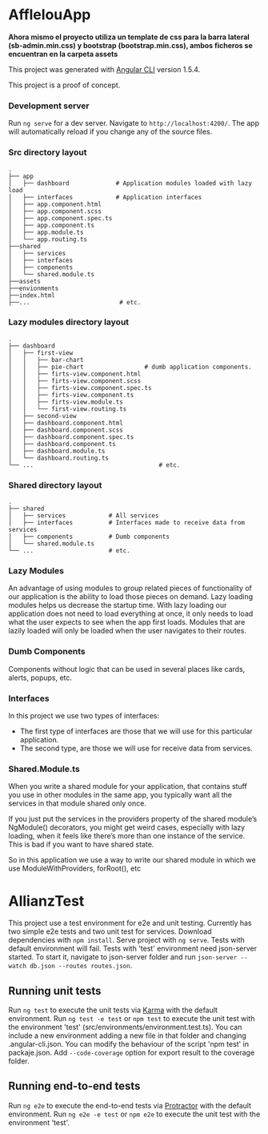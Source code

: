 # AfflelouApp
**Ahora mismo el proyecto utiliza un template de css para la barra lateral (sb-admin.min.css) y bootstrap (bootstrap.min.css), ambos ficheros se encuentran en la carpeta assets**


This project was generated with [Angular CLI](https://github.com/angular/angular-cli) version 1.5.4.

This project is a proof of concept.

### Development server

Run `ng serve` for a dev server. Navigate to `http://localhost:4200/`. The app will automatically reload if you change any of the source files.

### Src directory layout
    .
    ├── app                  
    │   ├── dashboard             # Application modules loaded with lazy load
    │   ├── interfaces            # Application interfaces 
    │   ├── app.component.html         
    │   ├── app.component.scss 
    │   ├── app.component.spec.ts         
    │   ├── app.component.ts          
    │   ├── app.module.ts 
    │   └── app.routing.ts 
    ├──shared
    │   ├── services          
    │   ├── interfaces 
    │   ├── components          
    │   └── shared.module.ts 
    ├──assets
    ├──envionments
    ├──index.html
    ├──...                         # etc.

### Lazy modules directory layout
    .
    ├── dashboard                   
    │   ├── first-view                       
    │   │   ├── bar-chart                       
    │   │   ├── pie-chart                 # dumb application components.  
    │   │   ├── firts-view.component.html
    │   │   ├── firts-view.component.scss
    │   │   ├── firts-view.component.spec.ts
    │   │   ├── firts-view.component.ts
    │   │   ├── firts-view.module.ts
    │   │   └── first-view.routing.ts
    │   ├── second-view                         
    │   ├── dashboard.component.html
    │   ├── dashboard.component.scss
    │   ├── dashboard.component.spec.ts
    │   ├── dashboard.component.ts
    │   ├── dashboard.module.ts
    │   └── dashboard.routing.ts                                
    └── ...                                   # etc.

### Shared directory layout
    .
    ├── shared                   
    │   ├── services            # All services
    │   ├── interfaces          # Interfaces made to receive data from services
    │   ├── components          # Dumb components
    │   └── shared.module.ts           
    └── ...                     # etc.

### Lazy Modules

An advantage of using modules to group related pieces of functionality of our application is the ability to load those pieces on demand. Lazy loading modules helps us decrease the startup time. With lazy loading our application does not need to load everything at once, it only needs to load what the user expects to see when the app first loads. Modules that are lazily loaded will only be loaded when the user navigates to their routes.

### Dumb Components

Components without logic that can be used in several places like cards, alerts, popups, etc.

### Interfaces

In this project we use two types of interfaces:
- The first type of interfaces are those that we will use for this particular application.
- The second type, are those we will use for receive data from services.

### Shared.Module.ts

When you write a shared module for your application, that contains stuff you use in other modules in the same app, you typically want all the services in that module shared only once.

If you just put the services in the providers property of the shared module’s NgModule() decorators, you might get weird cases, especially with lazy loading, when it feels like there’s more than one instance of the service. This is bad if you want to have shared state.

So in this application we use a way to write our shared module in which we use ModuleWithProviders, forRoot(), etc

# AllianzTest

This project use a test environment for e2e and unit testing. Currently has two simple e2e tests and two unit test for services.
Download dependencies with `npm install`.
Serve project with `ng serve`.
Tests with default environment will fail.
Tests with 'test' environment need json-server started. To start it, navigate to json-server folder and run `json-server --watch db.json --routes routes.json`.
## Running unit tests

Run `ng test` to execute the unit tests via [Karma](https://karma-runner.github.io) with the default environment.
Run `ng test -e test` or `npm test` to execute the unit test with the environment 'test' (src/environments/environment.test.ts). 
You can include a new environment adding a new file in that folder and changing .angular-cli.json.
You can modify the behaviour of the script 'npm test' in packaje.json.
Add `--code-coverage` option for export result to the coverage folder.

## Running end-to-end tests

Run `ng e2e` to execute the end-to-end tests via [Protractor](http://www.protractortest.org/) with the default environment.
Run `ng e2e -e test` or `npm e2e` to execute the unit test with the environment 'test'.